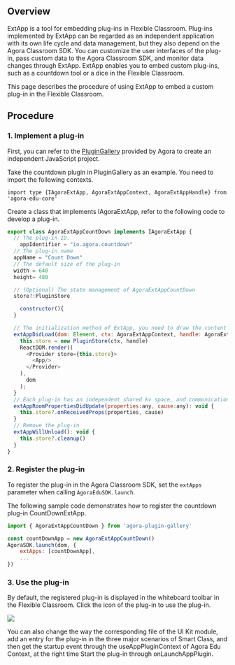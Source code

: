 ## Overview

ExtApp is a tool for embedding plug-ins in Flexible Classroom. Plug-ins implemented by ExtApp can be regarded as an independent application with its own life cycle and data management, but they also depend on the Agora Classroom SDK. You can customize the user interfaces of the plug-in, pass custom data to the Agora Classroom SDK, and monitor data changes through ExtApp. ExtApp enables you to embed custom plug-ins, such as a countdown tool or a dice in the  Flexible Classroom.

This page describes the procedure of using ExtApp to embed a custom plug-in in the Flexible Classroom.

## Procedure

### 1. Implement a plug-in

First, you can refer to the [PluginGallery](https://github.com/AgoraIO-Community/CloudClass-Desktop/tree/dev/apaas/1.1.0/packages/agora-plugin-gallery) provided by Agora to create an independent JavaScript project.

Take the countdown plugin in PluginGallery as an example. You need to import the following contexts.

```
import type {IAgoraExtApp, AgoraExtAppContext, AgoraExtAppHandle} from 'agora-edu-core'
```

Create a class that implements IAgoraExtApp, refer to the following code to develop a plug-in.

```javascript
export class AgoraExtAppCountDown implements IAgoraExtApp {
  // The plug-in ID. 
    appIdentifier = "io.agora.countdown"
  // The plug-in name
  appName = "Count Down"
  // The default size of the plug-in
  width = 640
  height= 480

  // (Optional) The state management of AgoraExtAppCountDown
  store?:PluginStore

    constructor(){
  }

  // The initialization method of ExtApp, you need to draw the content of your own plug-in application in dom, ctx and handle are the plug-in context and capabilities provided to you
  extAppDidLoad(dom: Element, ctx: AgoraExtAppContext, handle: AgoraExtAppHandle): void {
    this.store = new PluginStore(ctx, handle)
    ReactDOM.render((
      <Provider store={this.store}>
        <App/>
      </Provider>
    ),
      dom
    );
  }
  // Each plug-in has an independent shared kv space, and communication with other plug-ins can be completed through this attribute. When a plug-in updates its properties, other clients that have registered the plug-in will receive this callback. 
  extAppRoomPropertiesDidUpdate(properties:any, cause:any): void {
    this.store?.onReceivedProps(properties, cause)
  }
  // Remove the plug-in
  extAppWillUnload(): void {
    this.store?.cleanup()
  }
}
```

### 2. Register the plug-in

To register the plug-in in the Agora Classroom SDK, set the `extApps` parameter when calling `AgoraEduSDK.launch`.

The following sample code demonstrates how to register the countdown plug-in CountDownExtApp.

```javascript
import { AgoraExtAppCountDown } from 'agora-plugin-gallery'

const countDownApp = new AgoraExtAppCountDown()
AgoraSDK.launch(dom, {
	extApps: [countDownApp],
	...
})
```

### 3. Use the plug-in

By default, the registered plug-in is displayed in the whiteboard toolbar in the Flexible Classroom. Click the icon of the plug-in to use the plug-in.

![](https://web-cdn.agora.io/docs-files/1619755145025)





You can also change the way the corresponding file of the UI Kit module, add an entry for the plug-in in the three major scenarios of Smart Class, and then get the startup event through the useAppPluginContext of Agora Edu Context, at the right time Start the plug-in through onLaunchAppPlugin.